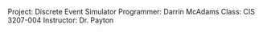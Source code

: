 Project: Discrete Event Simulator
Programmer: Darrin McAdams
Class: CIS 3207-004
Instructor: Dr. Payton
